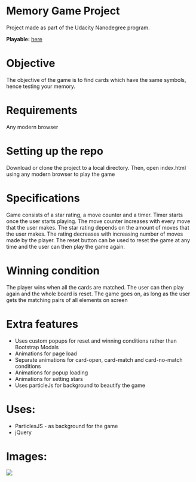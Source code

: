 # Memory Game Project

Project made as part of the Udacity Nanodegree program. 

**Playable:** [here](https://prawesome.github.io/udacity-fe2-nd/Project%201/) 

# Objective

The objective of the game is to find cards which have the same symbols, hence testing your memory. 

# Requirements

Any modern browser 

# Setting up the repo

Download or clone the project to a local directory. Then, open index.html using any modern browser to play the game

# Specifications

Game consists of a star rating, a move counter and a timer. Timer starts once the user starts playing. The move counter increases with every move that the user makes. The star rating depends on the amount of moves that the user makes. The rating decreases with increasing number of moves made by the player. The reset button can be used to reset the game at any time and the user can then play the game again. 

# Winning condition

The player wins when all the cards are matched. The user can then play again and the whole board is reset. The game goes on, as long as the user gets the matching pairs of all elements on screen

# Extra features

* Uses custom popups for reset and winning conditions rather than Bootstrap Modals
* Animations for page load
* Separate animations for card-open, card-match and card-no-match conditions
* Animations for popup loading
* Animations for setting stars
* Uses particleJs for background to beautify the game 

# Uses:
* ParticlesJS - as background for the game
* jQuery

# Images: 

<img src="https://i.imgur.com/e42cWbPl.png"></img>
